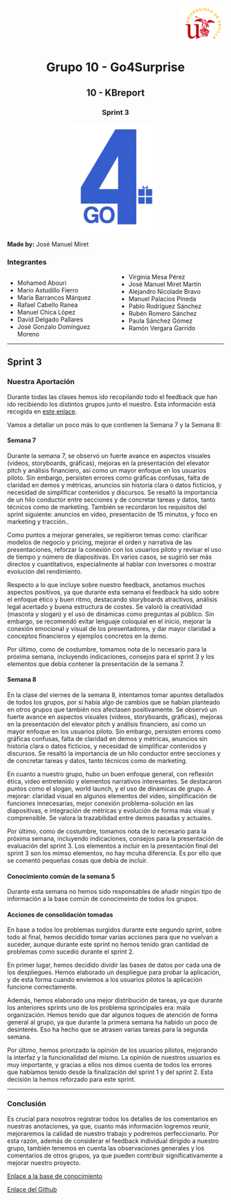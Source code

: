 
<div align="right">
    <img src="../logo_US.png" alt="Go4Surprise Logo" width="100">
</div>
<div align="center">

# Grupo 10 - Go4Surprise

## 10 - KBreport

### Sprint 3

<img src="../logo_Go4Surprise.png" alt="Go4Surprise Logo" width="200">

</div>

**Made by:** José Manuel Miret


### Integrantes
<div style="columns: 2; -webkit-columns: 2; -moz-columns: 2;">

- Mohamed Abouri  
- Mario Astudillo Fierro  
- María Barrancos Márquez  
- Rafael Cabello Ranea  
- Manuel Chica López  
- David Delgado Pallares  
- José Gonzalo Domínguez Moreno  
- Virginia Mesa Pérez  
- José Manuel Miret Martín  
- Alejandro Nicolade Bravo  
- Manuel Palacios Pineda  
- Pablo Rodríguez Sánchez  
- Rubén Romero Sánchez  
- Paula Sánchez Gómez  
- Ramón Vergara Garrido  

</div>

---

## **Sprint 3**

### **Nuestra Aportación**

Durante todas las clases hemos ido recopilando todo el feedback que han ido recibiendo los distintos grupos junto el nuestro. Esta información está recogida en [este enlace](https://bcc2425.vercel.app/docs/grupos-tarde/Grupo%2010).

Vamos a detallar un poco más lo que contienen la Semana 7 y la Semana 8:

#### **Semana 7**
Durante la semana 7, se observó un fuerte avance en aspectos visuales (videos, storyboards, gráficas), mejoras en la presentación del elevator pitch y análisis financiero, así como un mayor enfoque en los usuarios piloto. Sin embargo, persisten errores como gráficas confusas, falta de claridad en demos y métricas, anuncios sin historia clara o datos ficticios, y necesidad de simplificar contenidos y discursos. Se resaltó la importancia de un hilo conductor entre secciones y de concretar tareas y datos, tanto técnicos como de marketing. También se recordaron los requisitos del sprint siguiente: anuncios en video, presentación de 15 minutos, y foco en marketing y tracción..

Como puntos a mejorar generales, se repitieron temas como: clarificar modelos de negocio y pricing, mejorar el orden y narrativa de las presentaciones, reforzar la conexión con los usuarios piloto y revisar el uso de tiempo y número de diapositivas. En varios casos, se sugirió ser más directos y cuantitativos, especialmente al hablar con inversores o mostrar evolución del rendimiento.

Respecto a lo que incluye sobre nuestro feedback, anotamos muchos aspectos positivos, ya que durante esta semana el feedback ha sido sobre el enfoque ético y buen ritmo, destacando storyboards atractivos, análisis legal acertado y buena estructura de costes. Se valoró la creatividad (mascota y slogan) y el uso de dinámicas como preguntas al público. Sin embargo, se recomendó evitar lenguaje coloquial en el inicio, mejorar la conexión emocional y visual de los presentadores, y dar mayor claridad a conceptos financieros y ejemplos concretos en la demo.

Por último, como de costumbre, tomamos nota de lo necesario para la próxima semana, incluyendo indicaciones, consejos para el sprint 3 y los elementos que debía contener la presentación de la semana 7.


#### **Semana 8**
En la clase del viernes de la semana 8, intentamos tomar apuntes detallados de todos los grupos, por si había algo de cambios que se habían planteado en otros grupos que también nos afectasen positivamente. Se observó un fuerte avance en aspectos visuales (videos, storyboards, gráficas), mejoras en la presentación del elevator pitch y análisis financiero, así como un mayor enfoque en los usuarios piloto. Sin embargo, persisten errores como gráficas confusas, falta de claridad en demos y métricas, anuncios sin historia clara o datos ficticios, y necesidad de simplificar contenidos y discursos. Se resaltó la importancia de un hilo conductor entre secciones y de concretar tareas y datos, tanto técnicos como de marketing.

En cuanto a nuestro grupo, hubo un buen enfoque general, con reflexión ética, video entretenido y elementos narrativos interesantes. Se destacaron puntos como el slogan, world launch, y el uso de dinámicas de grupo. A mejorar: claridad visual en algunos elementos del video, simplificación de funciones innecesarias, mejor conexión problema-solución en las diapositivas, e integración de métricas y evolución de forma más visual y comprensible. Se valora la trazabilidad entre demos pasadas y actuales.

Por último, como de costumbre, tomamos nota de lo necesario para la próxima semana, incluyendo indicaciones, consejos para la presentación de evaluación del sprint 3. Los elementos a incluir en la presentación final del sprint 3 son los mimso elementos, no hay mcuha diferencia. Es por ello que se comentó pequeñas cosas que debía de incluir.


#### **Conocimiento común de la semana 5**
Durante esta semana no hemos sido responsables de añadir ningún tipo de información a la base común de conocimeinto de todos los grupos.


#### **Acciones de consolidación tomadas**
En base a todos los problemas surgidos durante este segundo sprint, sobre todo al final, hemos decidido tomar varias acciones para que no vuelvan a suceder, aunque durante este sprint no hemos tenido gran cantidad de problemas como sucedió durante el sprint 2. 

En primer lugar, hemos decidido dividir las bases de datos por cada una de los despliegues. Hemos elaborado un despliegue para probar la aplicación, y de esta forma cuando enviemos a los usuarios pilotos la aplicación funcione correctamente.

Además, hemos elaborado una mejor distribución de tareas, ya que durante los anteriores sprints uno de los problema sprincipales era: mala organización. Hemos tenido que dar algunos toques de atención de forma general al grupo, ya que durante la primera semana ha habido un poco de desinterés. Eso ha hecho que se atrasen varias tareas para la segunda semana.

Por último, hemos priorizado la opinión de los usuarios pilotos, mejorando la interfaz y la funcionalidad del mismo. La opinión de nuestros usuarios es muy importante, y gracias a ellos nos dimos cuenta de todos los errores que habíamos tenido desde la finalización del sprint 1 y del sprint 2. Esta decisión la hemos reforzado para este sprint.

---

### **Conclusión**
Es crucial para nosotros registrar todos los detalles de los comentarios en nuestras anotaciones, ya que, cuanto más información logremos reunir, mejoraremos la calidad de nuestro trabajo y podremos perfeccionarlo. Por esta razón, además de considerar el feedback individual dirigido a nuestro grupo, también tenemos en cuenta las observaciones generales y los comentarios de otros grupos, ya que pueden contribuir significativamente a mejorar nuestro proyecto.


[Enlace a la base de conocimiento](https://bcc2425.vercel.app/docs/grupos-tarde/Grupo%2010)

[Enlace del Github](https://github.com/ISPP-2425/BCC)
